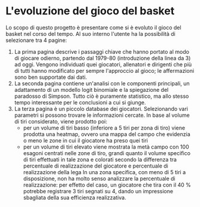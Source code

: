 # L'evoluzione del gioco del basket

Lo scopo di questo progetto è presentare come si è evoluto il gioco del basket 
nel corso del tempo. Al suo interno l'utente ha la possibilità di selezionare
tra 4 pagine:
1. La prima pagina descrive i passaggi chiave che hanno portato al modo di 
   giocare odierno, partendo dal 1979-80 (introduzione della linea da 3) ad oggi.
   Vengono individuati quei giocatori, allenatori e dirigenti che più di tutti 
   hanno modificato per sempre l'approccio al gioco; le affermazioni sono ben
   supportate dai dati.
2. La seconda pagina contiene un'analisi con le componenti principali, un 
   adattamento di un modello logit binomiale e la spiegazione del paradosso di 
   Simpson. Tutto ciò è puramente statistico, ma allo stesso tempo interessante
   per le conclusioni a cui si giunge.
3. La terza pagina è un piccolo database dei giocatori. Selezionando vari 
   parametri si possono trovare le informazioni cercate. In base al volume 
   di tiri considerato, viene prodotto poi:
   - per un volume di tiri basso (inferiore a 5 tiri per zona di tiro)
     viene prodotta una heatmap, ovvero una mappa del campo che evidenzia
     o meno le zone in cui il giocatore ha preso quei tiri
   - per un volume di tiri elevato viene mostrata la metà campo con 100 esagoni
     centrati nelle zone di tiro, grandi quanto il volume specifico 
     di tiri effettuati in tale zona e colorati secondo la differenza tra 
     percentuale di realizzazione del giocatore e percentuale di 
     realizzazione della lega
   In una zona specifica, con meno di 5 tiri a disposizione, non ha molto senso
   analizzare la percentuale di realizzazione: per effetto del caso, un giocatore
   che tira con il 40 % potrebbe registrare 3 tiri segnati su 4, dando un 
   impressione sbagliata della sua efficienza realizzativa.



























